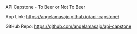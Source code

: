 API Capstone - To Beer or Not To Beer

App Link: https://angelamasajo.github.io/api-capstone/

GitHub Repo: https://github.com/angelamasajo/api-capstone